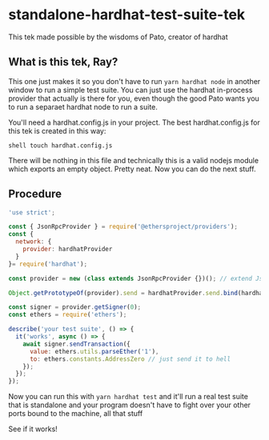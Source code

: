 # standalone-hardhat-test-suite-tek

This tek made possible by the wisdoms of Pato, creator of hardhat

## What is this tek, Ray?

This one just makes it so you don't have to run `yarn hardhat node` in another window to run a simple test suite. You can just use the hardhat in-process provider that actually is there for you, even though the good Pato wants you to run a separaet hardhat node to run a suite.

You'll need a hardhat.config.js in your project. The best hardhat.config.js for this tek is created in this way:

``shell
touch hardhat.config.js
``

There will be nothing in this file and technically this is a valid nodejs module which exports an empty object. Pretty neat. Now you can do the next stuff.

## Procedure

```js
'use strict';

const { JsonRpcProvider } = require('@ethersproject/providers');
const { 
  network: {
    provider: hardhatProvider
  }
}= require('hardhat');

const provider = new (class extends JsonRpcProvider {})(); // extend JsonRpcProvider so we can break it safely

Object.getPrototypeOf(provider).send = hardhatProvider.send.bind(hardhatProvider); // much better

const signer = provider.getSigner(0);
const ethers = require('ethers');

describe('your test suite', () => {
  it('works', async () => {
    await signer.sendTransaction({
      value: ethers.utils.parseEther('1'),
      to: ethers.constants.AddressZero // just send it to hell
    });
  });
});

```

Now you can run this with `yarn hardhat test` and it'll run a real test suite that is standalone and your program doesn't have to fight over your other ports bound to the machine, all that stuff

See if it works!
